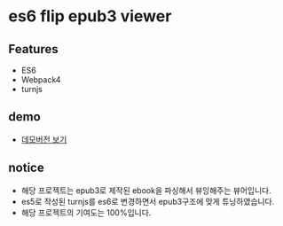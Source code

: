 # es6 flip epub3 viewer

## Features
- ES6
- Webpack4
- turnjs

## demo
 - [데모버전 보기](https://puregramer.github.io/es6-flip-epub3-viewer/dist)
 
 ## notice
 - 해당 프로젝트는 epub3로 제작된 ebook을 파싱해서 뷰잉해주는 뷰어입니다.
 - es5로 작성된 turnjs를 es6로 변경하면서 epub3구조에 맞게 튜닝하였습니다.
 - 해당 프로젝트의 기여도는 100%입니다.

